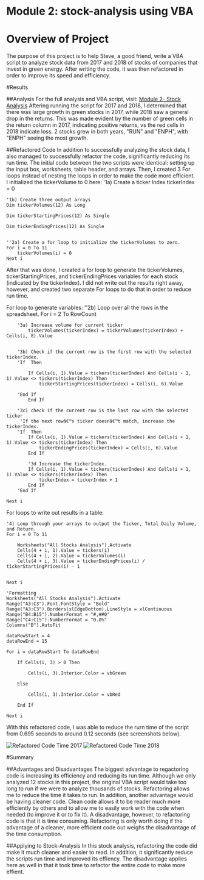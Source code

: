 # Module 2: stock-analysis using VBA

# Overview of Project
The purpose of this project is to help Steve, a good friend, write a VBA script to analyze stock data from 2017 and 2018 of stocks of companies that invest in green energy. After writing the code, it was then refactored in order to improve its speed and efficiency. 

#Results

##Analysis
For the full analysis and VBA script, visit: [Module 2- Stock Analysis](link)
Aftering running the script for 2017 and 2018, I determined that there was large growth in green stocks in 2017, while 2018 saw a general drop in the returns. This was made evident by the number of green cells in the return column in 2017, indicating positive returns, vs the red cells in 2018 indicate loss. 2 stocks grew in both years, "RUN" and "ENPH", with "ENPH" seeing the most growth.

##Refactored Code
In addition to successfully analyzing the stock data, I also managed to successfully refactor the code, significantly reducing its run time. The initial code between the two scripts were identical: setting up the input box, worksheets, table header, and arrays. Then, I created 3 For loops instead of nesting the loops in order to make the code more efficient. I initialized the tickerVolume to 0 here: 
	'1a) Create a ticker Index
    tickerIndex = 0
    

    '1b) Create three output arrays
    Dim tickerVolumes(12) As Long
    
    Dim tickerStartingPrices(12) As Single
    
    Dim tickerEndingPrices(12) As Single
    
    
    ''2a) Create a for loop to initialize the tickerVolumes to zero.
    For i = 0 To 11
        tickerVolumes(i) = 0
    Next i

After that was done, I created a for loop to generate the tickerVolumes, tickerStartingPrices, and tickerEndingPrices variables for each stock (indicated by the tickerIndex). I did not write out the results right away, however, and created two separate For loops to do that in order to reduce run time. 

For loop to generate variables: 
	''2b) Loop over all the rows in the spreadsheet.
        For i = 2 To RowCount
    
        '3a) Increase volume for current ticker
            tickerVolumes(tickerIndex) = tickerVolumes(tickerIndex) + Cells(i, 8).Value

        
        '3b) Check if the current row is the first row with the selected tickerIndex.
        'If  Then
            
            If Cells(i, 1).Value = tickers(tickerIndex) And Cells(i - 1, 1).Value <> tickers(tickerIndex) Then
                tickerStartingPrices(tickerIndex) = Cells(i, 6).Value
            
        'End If
            End If
            
        '3c) check if the current row is the last row with the selected ticker
         'If the next rowâ€™s ticker doesnâ€™t match, increase the tickerIndex.
        'If  Then
            If Cells(i, 1).Value = tickers(tickerIndex) And Cells(i + 1, 1).Value <> tickers(tickerIndex) Then
                tickerEndingPrices(tickerIndex) = Cells(i, 6).Value
            End If

            '3d Increase the tickerIndex.
            If Cells(i, 1).Value = tickers(tickerIndex) And Cells(i + 1, 1).Value <> tickers(tickerIndex) Then
                tickerIndex = tickerIndex + 1
            End If
        'End If
    
    Next i

For loops to write out results in a table: 

	'4) Loop through your arrays to output the Ticker, Total Daily Volume, and Return.
    For i = 0 To 11
        
        Worksheets("All Stocks Analysis").Activate
        Cells(4 + i, 1).Value = tickers(i)
        Cells(4 + i, 2).Value = tickerVolumes(i)
        Cells(4 + i, 3).Value = tickerEndingPrices(i) / tickerStartingPrices(i) - 1
        
        
    Next i
    
    'Formatting
    Worksheets("All Stocks Analysis").Activate
    Range("A3:C3").Font.FontStyle = "Bold"
    Range("A3:C3").Borders(xlEdgeBottom).LineStyle = xlContinuous
    Range("B4:B15").NumberFormat = "#,##0"
    Range("C4:C15").NumberFormat = "0.0%"
    Columns("B").AutoFit

    dataRowStart = 4
    dataRowEnd = 15

    For i = dataRowStart To dataRowEnd
        
        If Cells(i, 3) > 0 Then
            
            Cells(i, 3).Interior.Color = vbGreen
            
        Else
        
            Cells(i, 3).Interior.Color = vbRed
            
        End If
        
    Next i

With this refactored code, I was able to reduce the rurn time of the script from 0.695 seconds to around 0.12 seconds (see screenshots below). 

![Refactored Code Time 2017](link)
![Refactored Code Time 2018](link)

#Summary

##Advantages and Disadvantages
The biggest advantage to regactoring code is increasing its efficiency and reducing its run time. Although we only analyzed 12 stocks in this project, the original VBA script would take too long to run if we were to analyze thousands of stocks. Refactoring allows me to reduce the time it takes to run. In addition, another advantage would be having cleaner code. Clean code allows it to be reader much more efficiently by others and to allow me to easily work with the code when needed (to improve it or to fix it). A disadvantage, however, to refactoring code is that it is time consuming. Refactoring is only worth doing if the advantage of a cleaner, more efficient code out weighs the disadvantage of the time consumption.  

##Applying to Stock-Analysis
In this stock analysis, refactoring the code did make it much cleaner and easier to read. In addition, it significantly reduce the scripts run time and improved its effiency. The disadvantage applies here as well in that it took time to refactor the entire code to make more effient.